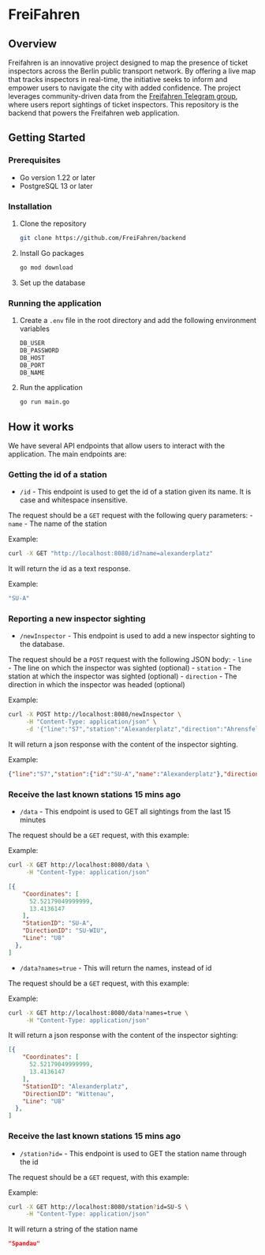 # FreiFahren

## Overview

Freifahren is an innovative project designed to map the presence of ticket inspectors across the Berlin public transport network. By offering a live map that tracks inspectors in real-time, the initiative seeks to inform and empower users to navigate the city with added confidence. The project leverages community-driven data from the [Freifahren Telegram group](https://t.me/freifahren_BE), where users report sightings of ticket inspectors. This repository is the backend that powers the Freifahren web application.

## Getting Started

### Prerequisites

- Go version 1.22 or later
- PostgreSQL 13 or later

### Installation

1. Clone the repository
   ```sh
   git clone https://github.com/FreiFahren/backend
    ```

2. Install Go packages
    ```sh
    go mod download
    ```

3. Set up the database

### Running the application

1. Create a `.env` file in the root directory and add the following environment variables
    ```sh
    DB_USER
    DB_PASSWORD
    DB_HOST
    DB_PORT  
    DB_NAME
    ```

2. Run the application
    ```sh
    go run main.go
    ```

## How it works

We have several API endpoints that allow users to interact with the application. The main endpoints are:

### Getting the id of a station

- `/id` - This endpoint is used to get the id of a station given its name. It is case and whitespace insensitive.

The request should be a `GET` request with the following query parameters:
    - `name` - The name of the station

Example:
```sh
curl -X GET "http://localhost:8080/id?name=alexanderplatz"
```

It will return the id as a text response.

Example:
```sh
"SU-A"
```

### Reporting a new inspector sighting

- `/newInspector` - This endpoint is used to add a new inspector sighting to the database.

The request should be a `POST` request with the following JSON body:
    - `line` - The line on which the inspector was sighted (optional)
    - `station` - The station at which the inspector was sighted (optional)
    - `direction` - The direction in which the inspector was headed (optional)

Example:
```sh
curl -X POST http://localhost:8080/newInspector \
     -H "Content-Type: application/json" \
     -d '{"line":"S7","station":"Alexanderplatz","direction":"Ahrensfelde"}'
```

It will return a json response with the content of the inspector sighting.

Example:
```json
{"line":"S7","station":{"id":"SU-A","name":"Alexanderplatz"},"direction":{"id":"S-Ah","name":"Ahrensfelde"}}
```

### Receive the last known stations 15 mins ago

- `/data` - This endpoint is used to GET all sightings from the last 15 minutes

The request should be a `GET` request, with this example:

Example:
```sh
curl -X GET http://localhost:8080/data \
     -H "Content-Type: application/json" 

```

```json
[{
    "Coordinates": [
      52.52179049999999,
      13.4136147
    ],
    "StationID": "SU-A",
    "DirectionID": "SU-WIU",
    "Line": "U8"
  },
]

```

- `/data?names=true` - This will return the names, instead of id

The request should be a `GET` request, with this example:

Example:
```sh
curl -X GET http://localhost:8080/data?names=true \
     -H "Content-Type: application/json" 
```

It will return a json response with the content of the inspector sighting:

```json
[{
    "Coordinates": [
      52.52179049999999,
      13.4136147
    ],
    "StationID": "Alexanderplatz",
    "DirectionID": "Wittenau",
    "Line": "U8"
  },
]
```



### Receive the last known stations 15 mins ago

- `/station?id=` - This endpoint is used to GET the station name through the id


The request should be a `GET` request, with this example:

Example:
```sh
curl -X GET http://localhost:8080/station?id=SU-S \
     -H "Content-Type: application/json" 
```
It will return a string of the station name
```json
"Spandau"
```
